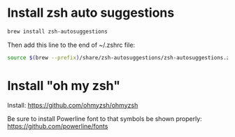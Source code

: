 # Install zsh auto suggestions
```bash
brew install zsh-autosuggestions
```

Then add this line to the end of ~/.zshrc file:  
```bash
source $(brew --prefix)/share/zsh-autosuggestions/zsh-autosuggestions.zsh
```

# Install "oh my zsh"
Install: https://github.com/ohmyzsh/ohmyzsh

Be sure to install Powerline font to that symbols be shown properly:
https://github.com/powerline/fonts

